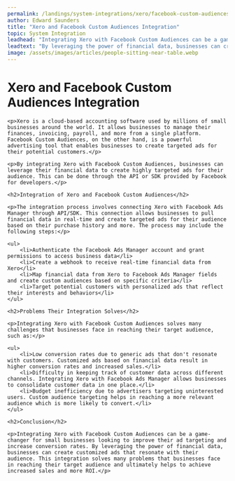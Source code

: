 ```yaml
---
permalink: /landings/system-integrations/xero/facebook-custom-audiences
author: Edward Saunders
title: "Xero and Facebook Custom Audiences Integration"
topic: System Integration
leadhead: "Integrating Xero with Facebook Custom Audiences can be a game-changer for small businesses looking to improve their ad targeting and increase conversion rates"
leadtext: "By leveraging the power of financial data, businesses can create customized ads that resonate with their audience. This integration solves many problems that businesses face in reaching their target audience and ultimately helps to achieve increased sales and more ROI."
image: /assets/images/articles/people-sitting-near-table.webp
---
```

<div class="arttext">
	<h1>Xero and Facebook Custom Audiences Integration</h1>

	<p>Xero is a cloud-based accounting software used by millions of small businesses around the world. It allows businesses to manage their finances, invoicing, payroll, and more from a single platform. Facebook Custom Audiences, on the other hand, is a powerful advertising tool that enables businesses to create targeted ads for their potential customers.</p>

	<p>By integrating Xero with Facebook Custom Audiences, businesses can leverage their financial data to create highly targeted ads for their audience. This can be done through the API or SDK provided by Facebook for developers.</p>

	<h2>Integration of Xero and Facebook Custom Audiences</h2>

	<p>The integration process involves connecting Xero with Facebook Ads Manager through API/SDK. This connection allows businesses to pull financial data in real-time and create targeted ads for their audience based on their purchase history and more. The process may include the following steps:</p>

	<ul>
		<li>Authenticate the Facebook Ads Manager account and grant permissions to access business data</li>
		<li>Create a webhook to receive real-time financial data from Xero</li>
		<li>Map financial data from Xero to Facebook Ads Manager fields and create custom audiences based on specific criteria</li>
		<li>Target potential customers with personalized ads that reflect their interests and behaviors</li>
	</ul>

	<h2>Problems Their Integration Solves</h2>

	<p>Integrating Xero with Facebook Custom Audiences solves many challenges that businesses face in reaching their target audience, such as:</p>

	<ul>
		<li>Low conversion rates due to generic ads that don't resonate with customers. Customized ads based on financial data result in higher conversion rates and increased sales.</li>
		<li>Difficulty in keeping track of customer data across different channels. Integrating Xero with Facebook Ads Manager allows businesses to consolidate customer data in one place.</li>
		<li>Budget inefficiency due to advertisers targeting uninterested users. Custom audience targeting helps in reaching a more relevant audience which is more likely to convert.</li>
	</ul>

	<h2>Conclusion</h2>

	<p>Integrating Xero with Facebook Custom Audiences can be a game-changer for small businesses looking to improve their ad targeting and increase conversion rates. By leveraging the power of financial data, businesses can create customized ads that resonate with their audience. This integration solves many problems that businesses face in reaching their target audience and ultimately helps to achieve increased sales and more ROI.</p>

</div>